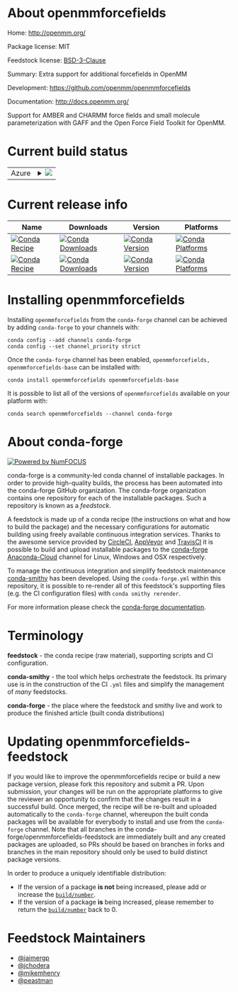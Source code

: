 About openmmforcefields
=======================

Home: http://openmm.org/

Package license: MIT

Feedstock license: [BSD-3-Clause](https://github.com/conda-forge/openmmforcefields-feedstock/blob/master/LICENSE.txt)

Summary: Extra support for additional forcefields in OpenMM

Development: https://github.com/openmm/openmmforcefields

Documentation: http://docs.openmm.org/

Support for AMBER and CHARMM force fields and small molecule
parameterization with GAFF and the Open Force Field Toolkit
for OpenMM.


Current build status
====================


<table>
    
  <tr>
    <td>Azure</td>
    <td>
      <details>
        <summary>
          <a href="https://dev.azure.com/conda-forge/feedstock-builds/_build/latest?definitionId=11836&branchName=master">
            <img src="https://dev.azure.com/conda-forge/feedstock-builds/_apis/build/status/openmmforcefields-feedstock?branchName=master">
          </a>
        </summary>
        <table>
          <thead><tr><th>Variant</th><th>Status</th></tr></thead>
          <tbody><tr>
              <td>linux_64</td>
              <td>
                <a href="https://dev.azure.com/conda-forge/feedstock-builds/_build/latest?definitionId=11836&branchName=master">
                  <img src="https://dev.azure.com/conda-forge/feedstock-builds/_apis/build/status/openmmforcefields-feedstock?branchName=master&jobName=linux&configuration=linux_64_" alt="variant">
                </a>
              </td>
            </tr><tr>
              <td>osx_64</td>
              <td>
                <a href="https://dev.azure.com/conda-forge/feedstock-builds/_build/latest?definitionId=11836&branchName=master">
                  <img src="https://dev.azure.com/conda-forge/feedstock-builds/_apis/build/status/openmmforcefields-feedstock?branchName=master&jobName=osx&configuration=osx_64_" alt="variant">
                </a>
              </td>
            </tr><tr>
              <td>win_64</td>
              <td>
                <a href="https://dev.azure.com/conda-forge/feedstock-builds/_build/latest?definitionId=11836&branchName=master">
                  <img src="https://dev.azure.com/conda-forge/feedstock-builds/_apis/build/status/openmmforcefields-feedstock?branchName=master&jobName=win&configuration=win_64_" alt="variant">
                </a>
              </td>
            </tr>
          </tbody>
        </table>
      </details>
    </td>
  </tr>
</table>

Current release info
====================

| Name | Downloads | Version | Platforms |
| --- | --- | --- | --- |
| [![Conda Recipe](https://img.shields.io/badge/recipe-openmmforcefields-green.svg)](https://anaconda.org/conda-forge/openmmforcefields) | [![Conda Downloads](https://img.shields.io/conda/dn/conda-forge/openmmforcefields.svg)](https://anaconda.org/conda-forge/openmmforcefields) | [![Conda Version](https://img.shields.io/conda/vn/conda-forge/openmmforcefields.svg)](https://anaconda.org/conda-forge/openmmforcefields) | [![Conda Platforms](https://img.shields.io/conda/pn/conda-forge/openmmforcefields.svg)](https://anaconda.org/conda-forge/openmmforcefields) |
| [![Conda Recipe](https://img.shields.io/badge/recipe-openmmforcefields--base-green.svg)](https://anaconda.org/conda-forge/openmmforcefields-base) | [![Conda Downloads](https://img.shields.io/conda/dn/conda-forge/openmmforcefields-base.svg)](https://anaconda.org/conda-forge/openmmforcefields-base) | [![Conda Version](https://img.shields.io/conda/vn/conda-forge/openmmforcefields-base.svg)](https://anaconda.org/conda-forge/openmmforcefields-base) | [![Conda Platforms](https://img.shields.io/conda/pn/conda-forge/openmmforcefields-base.svg)](https://anaconda.org/conda-forge/openmmforcefields-base) |

Installing openmmforcefields
============================

Installing `openmmforcefields` from the `conda-forge` channel can be achieved by adding `conda-forge` to your channels with:

```
conda config --add channels conda-forge
conda config --set channel_priority strict
```

Once the `conda-forge` channel has been enabled, `openmmforcefields, openmmforcefields-base` can be installed with:

```
conda install openmmforcefields openmmforcefields-base
```

It is possible to list all of the versions of `openmmforcefields` available on your platform with:

```
conda search openmmforcefields --channel conda-forge
```


About conda-forge
=================

[![Powered by
NumFOCUS](https://img.shields.io/badge/powered%20by-NumFOCUS-orange.svg?style=flat&colorA=E1523D&colorB=007D8A)](https://numfocus.org)

conda-forge is a community-led conda channel of installable packages.
In order to provide high-quality builds, the process has been automated into the
conda-forge GitHub organization. The conda-forge organization contains one repository
for each of the installable packages. Such a repository is known as a *feedstock*.

A feedstock is made up of a conda recipe (the instructions on what and how to build
the package) and the necessary configurations for automatic building using freely
available continuous integration services. Thanks to the awesome service provided by
[CircleCI](https://circleci.com/), [AppVeyor](https://www.appveyor.com/)
and [TravisCI](https://travis-ci.com/) it is possible to build and upload installable
packages to the [conda-forge](https://anaconda.org/conda-forge)
[Anaconda-Cloud](https://anaconda.org/) channel for Linux, Windows and OSX respectively.

To manage the continuous integration and simplify feedstock maintenance
[conda-smithy](https://github.com/conda-forge/conda-smithy) has been developed.
Using the ``conda-forge.yml`` within this repository, it is possible to re-render all of
this feedstock's supporting files (e.g. the CI configuration files) with ``conda smithy rerender``.

For more information please check the [conda-forge documentation](https://conda-forge.org/docs/).

Terminology
===========

**feedstock** - the conda recipe (raw material), supporting scripts and CI configuration.

**conda-smithy** - the tool which helps orchestrate the feedstock.
                   Its primary use is in the construction of the CI ``.yml`` files
                   and simplify the management of *many* feedstocks.

**conda-forge** - the place where the feedstock and smithy live and work to
                  produce the finished article (built conda distributions)


Updating openmmforcefields-feedstock
====================================

If you would like to improve the openmmforcefields recipe or build a new
package version, please fork this repository and submit a PR. Upon submission,
your changes will be run on the appropriate platforms to give the reviewer an
opportunity to confirm that the changes result in a successful build. Once
merged, the recipe will be re-built and uploaded automatically to the
`conda-forge` channel, whereupon the built conda packages will be available for
everybody to install and use from the `conda-forge` channel.
Note that all branches in the conda-forge/openmmforcefields-feedstock are
immediately built and any created packages are uploaded, so PRs should be based
on branches in forks and branches in the main repository should only be used to
build distinct package versions.

In order to produce a uniquely identifiable distribution:
 * If the version of a package **is not** being increased, please add or increase
   the [``build/number``](https://docs.conda.io/projects/conda-build/en/latest/resources/define-metadata.html#build-number-and-string).
 * If the version of a package **is** being increased, please remember to return
   the [``build/number``](https://docs.conda.io/projects/conda-build/en/latest/resources/define-metadata.html#build-number-and-string)
   back to 0.

Feedstock Maintainers
=====================

* [@jaimergp](https://github.com/jaimergp/)
* [@jchodera](https://github.com/jchodera/)
* [@mikemhenry](https://github.com/mikemhenry/)
* [@peastman](https://github.com/peastman/)

